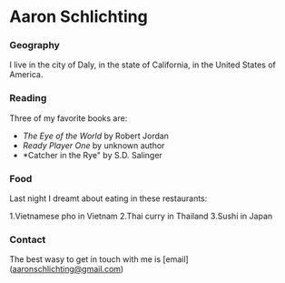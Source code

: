 # Aaron Schlichting

### Geography

I live in the city of Daly, in the state of California, in the 
United States of America.

### Reading

Three of my favorite books are:

- *The Eye of the World* by Robert Jordan
- *Ready Player One* by unknown author
- *Catcher in the Rye" by S.D. Salinger

### Food

Last night I dreamt about eating in these restaurants:

1.Vietnamese pho in Vietnam
2.Thai curry in Thailand
3.Sushi in Japan

### Contact

The best wasy to get in touch with me is [email] (aaronschlichting@gmail.com)
